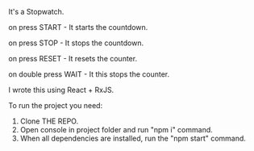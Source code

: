 It's a Stopwatch.

on press START - It starts the countdown.

on press STOP - It stops the countdown.

on press RESET - It resets the counter.

on double press WAIT - It this stops the counter.

I wrote this using React + RxJS. 

To run the project you need:
1) Clone THE REPO.
2) Open console in project folder and run "npm i" command.
3) When all dependencies are installed, run the "npm start" command.
